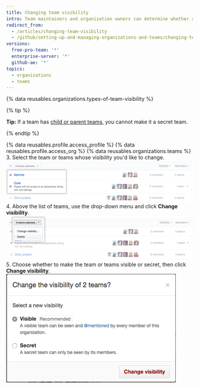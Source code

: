 ```yaml
---
title: Changing team visibility
intro: Team maintainers and organization owners can determine whether a team is *visible* or *secret*.
redirect_from:
  - /articles/changing-team-visibility
  - /github/setting-up-and-managing-organizations-and-teams/changing-team-visibility
versions:
  free-pro-team: '*'
  enterprise-server: '*'
  github-ae: '*'
topics:
  - organizations
  - teams
---
```


{% data reusables.organizations.types-of-team-visibility %}

{% tip %}

**Tip:** If a team has [child or parent teams](/articles/about-teams), you cannot make it a secret team.

{% endtip %}

{% data reusables.profile.access_profile %}
{% data reusables.profile.access_org %}
{% data reusables.organizations.teams %}
3. Select the team or teams whose visibility you'd like to change. ![List of teams with two teams selected](/assets/images/help/teams/list-of-teams-selected.png)
4. Above the list of teams, use the drop-down menu and click **Change visibility**. ![Drop-down menu with option to change team visibility](/assets/images/help/teams/team-bulk-management-options.png)
5. Choose whether to make the team or teams visible or secret, then click **Change visibility**. ![Radio buttons for making a team visible or secret and Change visibility button](/assets/images/help/teams/select-and-confirm-new-visibility.png)

